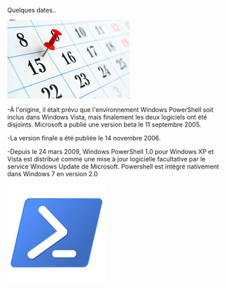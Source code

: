 Quelques dates..

![](https://github.com/EnzoooPNT/Powershell/blob/main/IMAGE/date.jpg)

-À l'origine, il était prévu que l'environnement Windows PowerShell soit inclus dans Windows Vista, mais finalement les deux logiciels ont été disjoints. Microsoft a publié une version beta le 11 septembre 2005.

-La version finale a été publiée le 14 novembre 2006.

-Depuis le 24 mars 2009, Windows PowerShell 1.0 pour Windows XP et Vista est distribué comme une mise à jour logicielle facultative par le service Windows Update de Microsoft. Powershell est intégré nativement dans Windows 7 en version 2.0

![](https://github.com/EnzoooPNT/Powershell/blob/main/IMAGE/powershell%20logo.jpg)
